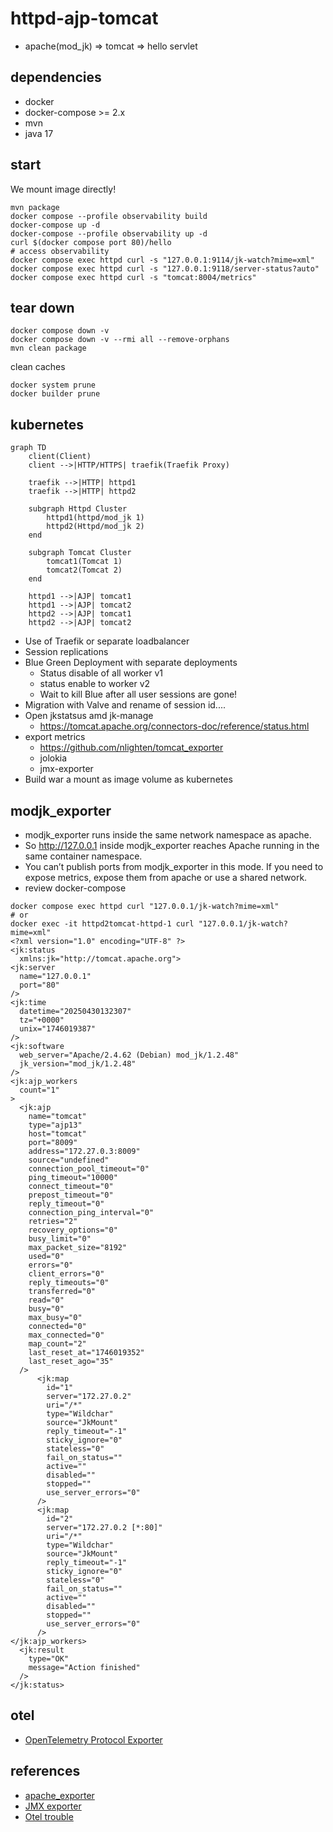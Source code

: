 # httpd-ajp-tomcat

- apache(mod_jk) => tomcat => hello servlet

## dependencies

- docker
- docker-compose >= 2.x
- mvn
- java 17

## start

We mount image directly!

```shell
mvn package
docker compose --profile observability build
docker-compose up -d
docker-compose --profile observability up -d
curl $(docker compose port 80)/hello
# access observability
docker compose exec httpd curl -s "127.0.0.1:9114/jk-watch?mime=xml"
docker compose exec httpd curl -s "127.0.0.1:9118/server-status?auto"
docker compose exec httpd curl -s "tomcat:8004/metrics"
```

## tear down

```shell
docker compose down -v
docker compose down -v --rmi all --remove-orphans
mvn clean package
```

clean caches
```
docker system prune
docker builder prune
```

## kubernetes

```mermaid
graph TD
    client(Client)
    client -->|HTTP/HTTPS| traefik(Traefik Proxy)

    traefik -->|HTTP| httpd1
    traefik -->|HTTP| httpd2

    subgraph Httpd Cluster
        httpd1(httpd/mod_jk 1)
        httpd2(Httpd/mod_jk 2)
    end

    subgraph Tomcat Cluster
        tomcat1(Tomcat 1)
        tomcat2(Tomcat 2)
    end

    httpd1 -->|AJP| tomcat1
    httpd1 -->|AJP| tomcat2
    httpd2 -->|AJP| tomcat1
    httpd2 -->|AJP| tomcat2
```

- Use of Traefik or separate loadbalancer
- Session replications
- Blue Green Deployment with separate deployments
  - Status disable of all worker v1
  - status enable to worker v2
  - Wait to kill Blue after all user sessions are gone!
- Migration with Valve and rename of session id....
- Open jkstatsus amd jk-manage
  - https://tomcat.apache.org/connectors-doc/reference/status.html
- export metrics
  - https://github.com/nlighten/tomcat_exporter
  - jolokia
  - jmx-exporter
- Build war a mount as image volume as kubernetes

## modjk_exporter

- modjk_exporter runs inside the same network namespace as apache.
- So http://127.0.0.1 inside modjk_exporter reaches Apache running in the same container namespace.
- You can’t publish ports from modjk_exporter in this mode. If you need to expose metrics, expose them from apache or use a shared network.
- review docker-compose

```shell
docker compose exec httpd curl "127.0.0.1/jk-watch?mime=xml"
# or
docker exec -it httpd2tomcat-httpd-1 curl "127.0.0.1/jk-watch?mime=xml"
<?xml version="1.0" encoding="UTF-8" ?>
<jk:status
  xmlns:jk="http://tomcat.apache.org">
<jk:server
  name="127.0.0.1"
  port="80"
/>
<jk:time
  datetime="20250430132307"
  tz="+0000"
  unix="1746019387"
/>
<jk:software
  web_server="Apache/2.4.62 (Debian) mod_jk/1.2.48"
  jk_version="mod_jk/1.2.48"
/>
<jk:ajp_workers
  count="1"
>
  <jk:ajp
    name="tomcat"
    type="ajp13"
    host="tomcat"
    port="8009"
    address="172.27.0.3:8009"
    source="undefined"
    connection_pool_timeout="0"
    ping_timeout="10000"
    connect_timeout="0"
    prepost_timeout="0"
    reply_timeout="0"
    connection_ping_interval="0"
    retries="2"
    recovery_options="0"
    busy_limit="0"
    max_packet_size="8192"
    used="0"
    errors="0"
    client_errors="0"
    reply_timeouts="0"
    transferred="0"
    read="0"
    busy="0"
    max_busy="0"
    connected="0"
    max_connected="0"
    map_count="2"
    last_reset_at="1746019352"
    last_reset_ago="35"
  />
      <jk:map
        id="1"
        server="172.27.0.2"
        uri="/*"
        type="Wildchar"
        source="JkMount"
        reply_timeout="-1"
        sticky_ignore="0"
        stateless="0"
        fail_on_status=""
        active=""
        disabled=""
        stopped=""
        use_server_errors="0"
      />
      <jk:map
        id="2"
        server="172.27.0.2 [*:80]"
        uri="/*"
        type="Wildchar"
        source="JkMount"
        reply_timeout="-1"
        sticky_ignore="0"
        stateless="0"
        fail_on_status=""
        active=""
        disabled=""
        stopped=""
        use_server_errors="0"
      />
</jk:ajp_workers>
  <jk:result
    type="OK"
    message="Action finished"
  />
</jk:status>
```

## otel

- [OpenTelemetry Protocol Exporter](https://opentelemetry.io/docs/specs/otel/protocol/exporter/)

## references
- [apache_exporter](https://github.com/Lusitaniae/apache_exporter)
- [JMX exporter](https://github.com/prometheus/jmx_exporter)
- [Otel trouble](https://opentelemetry.io/docs/collector/troubleshooting/)
